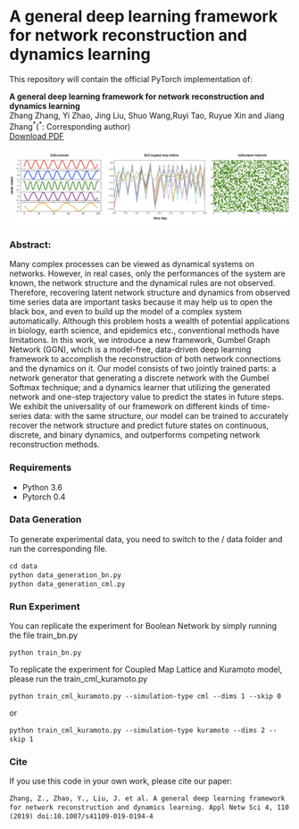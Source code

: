 # A general deep learning framework for network reconstruction and dynamics learning

This repository will contain the official PyTorch implementation of:
<br>

**A general deep learning framework for network reconstruction and dynamics learning**<br>
Zhang Zhang, Yi Zhao, Jing Liu, Shuo Wang,Ruyi Tao, Ruyue Xin and Jiang Zhang<sup>\*</sup>(<sup>\*</sup>: Corresponding author) <br>
[Download PDF](https://appliednetsci.springeropen.com/articles/10.1007/s41109-019-0194-4#citeas)<br>

<img src="./img/threekindofsys.png" width="800px" alt="">

<br>

### Abstract: 

Many complex processes can be viewed as dynamical systems on networks. However, in real cases, only the performances of the system are known, the network structure and the dynamical rules are not observed. Therefore, recovering latent network structure and dynamics from observed time series data are important tasks because it may help us to open the black box, and even to build up the model of a complex system automatically. Although this problem hosts a wealth of potential applications in biology, earth science, and epidemics etc., conventional methods have limitations. In this work, we introduce a new framework, Gumbel Graph Network (GGN), which is a model-free, data-driven deep learning framework to accomplish the reconstruction of both network connections and the dynamics on it. Our model consists of two jointly trained parts: a network generator that generating a discrete network with the Gumbel Softmax technique; and a dynamics learner that utilizing the generated network and one-step trajectory value to predict the states in future steps. We exhibit the universality of our framework on different kinds of time-series data: with the same structure, our model can be trained to accurately recover the network structure and predict future states on continuous, discrete, and binary dynamics, and outperforms competing network reconstruction methods.

### Requirements

- Python 3.6
- Pytorch 0.4

### Data Generation
To generate experimental data, you need to switch to the / data folder and run the corresponding file.
```
cd data
python data_generation_bn.py
python data_generation_cml.py
```

### Run Experiment
You can replicate the experiment for Boolean Network by simply running the file train_bn.py
```
python train_bn.py
```

To replicate the experiment for Coupled Map Lattice and Kuramoto model, please run the train_cml_kuramoto.py
```
python train_cml_kuramoto.py --simulation-type cml --dims 1 --skip 0
```
or
```
python train_cml_kuramoto.py --simulation-type kuramoto --dims 2 --skip 1
```


### Cite
If you use this code in your own work, please cite our paper:
```
Zhang, Z., Zhao, Y., Liu, J. et al. A general deep learning framework for network reconstruction and dynamics learning. Appl Netw Sci 4, 110 (2019) doi:10.1007/s41109-019-0194-4
```
